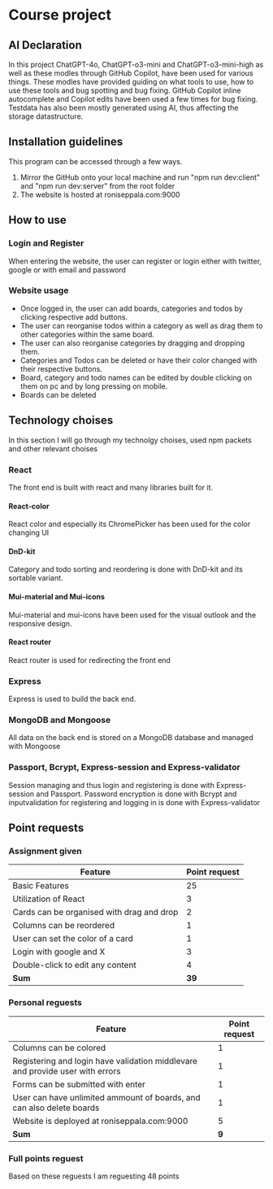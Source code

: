 # Course project

## AI Declaration
In this project ChatGPT-4o, ChatGPT-o3-mini and ChatGPT-o3-mini-high as well as these modles through GitHub Copilot, have been used for various things. These modles have provided guiding on what tools to use, how to use these tools and bug spotting and bug fixing. GitHub Copilot inline autocomplete and Copilot edits have been used a few times for bug fixing. Testdata has also been mostly generated using AI, thus affecting the storage datastructure.

## Installation guidelines

This program can be accessed through a few ways.
1. Mirror the GitHub onto your local machine and run "npm run dev:client" and "npm run dev:server" from the root folder
2. The website is hosted at roniseppala.com:9000

## How to use
### Login and Register
When entering the website, the user can register or login either with twitter, google or with email and password

### Website usage
- Once logged in, the user can add boards, categories and todos by clicking respective add buttons.
- The user can reorganise todos within a category as well as drag them to other categories within the same board.
- The user can also reorganise categories by dragging and dropping them.
- Categories and Todos can be deleted or have their color changed with their respective buttons.
- Board, category and todo names can be edited by double clicking on them on pc and by long pressing on mobile.
- Boards can be deleted

## Technology choises
In this section I will go through my technolgy choises, used npm packets and other relevant choises
### React
The front end is built with react and many libraries built for it.

#### React-color
React color and especially its ChromePicker has been used for the color changing UI

#### DnD-kit
Category and todo sorting and reordering is done with DnD-kit and its sortable variant.

#### Mui-material and Mui-icons
Mui-material and mui-icons have been used for the visual outlook and the responsive design.

#### React router
React router is used for redirecting the front end

### Express
Express is used to build the back end.

### MongoDB and Mongoose
All data on the back end is stored on a MongoDB database and managed with Mongoose

### Passport, Bcrypt, Express-session and Express-validator
Session managing and thus login and registering is done with Express-session and Passport. Password encryption is done with Bcrypt and inputvalidation for registering and logging in is done with Express-validator

## Point requests
### Assignment given
| Feature                                   | Point request     |
|-------------------------------------------|-------------------|
| Basic Features                            | 25                |
| Utilization of React                      | 3                 |
| Cards can be organised with drag and drop | 2                 |
| Columns can be reordered                  | 1                 |
| User can set the color of a card          | 1                 |
| Login with google and X                   | 3                 |
| Double-click to edit any content          | 4                 |
| **Sum**                                   | **39**            |

### Personal reguests
| Feature                                                                       | Point request     |
|-------------------------------------------------------------------------------|-------------------|
| Columns can be colored                                                        | 1                 |
| Registering and login have validation middlevare and provide user with errors | 1                 |
| Forms can be submitted with enter                                             | 1                 |
| User can have unlimited ammount of boards, and can also delete boards         | 1                 |
| Website is deployed at roniseppala.com:9000                                   | 5                 |
| **Sum**                                                                       | **9**             |
### Full points reguest
Based on these reguests I am reguesting 48 points